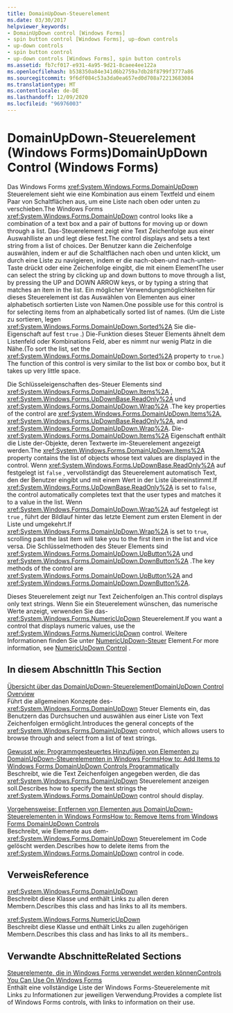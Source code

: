 ```yaml
---
title: DomainUpDown-Steuerelement
ms.date: 03/30/2017
helpviewer_keywords:
- DomainUpDown control [Windows Forms]
- spin button control [Windows Forms], up-down controls
- up-down controls
- spin button control
- up-down controls [Windows Forms], spin button controls
ms.assetid: fb7cf017-e931-4a95-9d21-8caee4ee122a
ms.openlocfilehash: b538350a84e341d6b2759a7db28f8799f3777a86
ms.sourcegitcommit: 9f6df084c53a3da0ea657ed0d708a72213683084
ms.translationtype: MT
ms.contentlocale: de-DE
ms.lasthandoff: 12/09/2020
ms.locfileid: "96976003"
---
```

# <a name="domainupdown-control-windows-forms"></a><span data-ttu-id="0f501-102">DomainUpDown-Steuerelement (Windows Forms)</span><span class="sxs-lookup"><span data-stu-id="0f501-102">DomainUpDown Control (Windows Forms)</span></span>
<span data-ttu-id="0f501-103">Das Windows Forms <xref:System.Windows.Forms.DomainUpDown> Steuerelement sieht wie eine Kombination aus einem Textfeld und einem Paar von Schaltflächen aus, um eine Liste nach oben oder unten zu verschieben.</span><span class="sxs-lookup"><span data-stu-id="0f501-103">The Windows Forms <xref:System.Windows.Forms.DomainUpDown> control looks like a combination of a text box and a pair of buttons for moving up or down through a list.</span></span> <span data-ttu-id="0f501-104">Das-Steuerelement zeigt eine Text Zeichenfolge aus einer Auswahlliste an und legt diese fest.</span><span class="sxs-lookup"><span data-stu-id="0f501-104">The control displays and sets a text string from a list of choices.</span></span> <span data-ttu-id="0f501-105">Der Benutzer kann die Zeichenfolge auswählen, indem er auf die Schaltflächen nach oben und unten klickt, um durch eine Liste zu navigieren, indem er die nach-oben-und nach-unten-Taste drückt oder eine Zeichenfolge eingibt, die mit einem Element</span><span class="sxs-lookup"><span data-stu-id="0f501-105">The user can select the string by clicking up and down buttons to move through a list, by pressing the UP and DOWN ARROW keys, or by typing a string that matches an item in the list.</span></span> <span data-ttu-id="0f501-106">Ein möglicher Verwendungsmöglichkeiten für dieses Steuerelement ist das Auswählen von Elementen aus einer alphabetisch sortierten Liste von Namen.</span><span class="sxs-lookup"><span data-stu-id="0f501-106">One possible use for this control is for selecting items from an alphabetically sorted list of names.</span></span> <span data-ttu-id="0f501-107">(Um die Liste zu sortieren, legen <xref:System.Windows.Forms.DomainUpDown.Sorted%2A> Sie die-Eigenschaft auf fest `true` .) Die-Funktion dieses Steuer Elements ähnelt dem Listenfeld oder Kombinations Feld, aber es nimmt nur wenig Platz in die Nähe.</span><span class="sxs-lookup"><span data-stu-id="0f501-107">(To sort the list, set the <xref:System.Windows.Forms.DomainUpDown.Sorted%2A> property to `true`.) The function of this control is very similar to the list box or combo box, but it takes up very little space.</span></span>  
  
 <span data-ttu-id="0f501-108">Die Schlüsseleigenschaften des-Steuer Elements sind <xref:System.Windows.Forms.DomainUpDown.Items%2A> , <xref:System.Windows.Forms.UpDownBase.ReadOnly%2A> und <xref:System.Windows.Forms.DomainUpDown.Wrap%2A> .</span><span class="sxs-lookup"><span data-stu-id="0f501-108">The key properties of the control are <xref:System.Windows.Forms.DomainUpDown.Items%2A>, <xref:System.Windows.Forms.UpDownBase.ReadOnly%2A>, and <xref:System.Windows.Forms.DomainUpDown.Wrap%2A>.</span></span> <span data-ttu-id="0f501-109">Die- <xref:System.Windows.Forms.DomainUpDown.Items%2A> Eigenschaft enthält die Liste der-Objekte, deren Textwerte im-Steuerelement angezeigt werden.</span><span class="sxs-lookup"><span data-stu-id="0f501-109">The <xref:System.Windows.Forms.DomainUpDown.Items%2A> property contains the list of objects whose text values are displayed in the control.</span></span> <span data-ttu-id="0f501-110">Wenn <xref:System.Windows.Forms.UpDownBase.ReadOnly%2A> auf festgelegt ist `false` , vervollständigt das Steuerelement automatisch Text, den der Benutzer eingibt und mit einem Wert in der Liste übereinstimmt.</span><span class="sxs-lookup"><span data-stu-id="0f501-110">If <xref:System.Windows.Forms.UpDownBase.ReadOnly%2A> is set to `false`, the control automatically completes text that the user types and matches it to a value in the list.</span></span> <span data-ttu-id="0f501-111">Wenn <xref:System.Windows.Forms.DomainUpDown.Wrap%2A> auf festgelegt ist `true` , führt der Bildlauf hinter das letzte Element zum ersten Element in der Liste und umgekehrt.</span><span class="sxs-lookup"><span data-stu-id="0f501-111">If <xref:System.Windows.Forms.DomainUpDown.Wrap%2A> is set to `true`, scrolling past the last item will take you to the first item in the list and vice versa.</span></span> <span data-ttu-id="0f501-112">Die Schlüsselmethoden des Steuer Elements sind <xref:System.Windows.Forms.DomainUpDown.UpButton%2A> und <xref:System.Windows.Forms.DomainUpDown.DownButton%2A> .</span><span class="sxs-lookup"><span data-stu-id="0f501-112">The key methods of the control are <xref:System.Windows.Forms.DomainUpDown.UpButton%2A> and <xref:System.Windows.Forms.DomainUpDown.DownButton%2A>.</span></span>  
  
 <span data-ttu-id="0f501-113">Dieses Steuerelement zeigt nur Text Zeichenfolgen an.</span><span class="sxs-lookup"><span data-stu-id="0f501-113">This control displays only text strings.</span></span> <span data-ttu-id="0f501-114">Wenn Sie ein Steuerelement wünschen, das numerische Werte anzeigt, verwenden Sie das- <xref:System.Windows.Forms.NumericUpDown> Steuerelement.</span><span class="sxs-lookup"><span data-stu-id="0f501-114">If you want a control that displays numeric values, use the <xref:System.Windows.Forms.NumericUpDown> control.</span></span> <span data-ttu-id="0f501-115">Weitere Informationen finden Sie unter [NumericUpDown-Steuer](numericupdown-control-windows-forms.md) Element.</span><span class="sxs-lookup"><span data-stu-id="0f501-115">For more information, see [NumericUpDown Control](numericupdown-control-windows-forms.md) .</span></span>  
  
## <a name="in-this-section"></a><span data-ttu-id="0f501-116">In diesem Abschnitt</span><span class="sxs-lookup"><span data-stu-id="0f501-116">In This Section</span></span>  
 [<span data-ttu-id="0f501-117">Übersicht über das DomainUpDown-Steuerelement</span><span class="sxs-lookup"><span data-stu-id="0f501-117">DomainUpDown Control Overview</span></span>](domainupdown-control-overview-windows-forms.md)  
 <span data-ttu-id="0f501-118">Führt die allgemeinen Konzepte des- <xref:System.Windows.Forms.DomainUpDown> Steuer Elements ein, das Benutzern das Durchsuchen und auswählen aus einer Liste von Text Zeichenfolgen ermöglicht.</span><span class="sxs-lookup"><span data-stu-id="0f501-118">Introduces the general concepts of the <xref:System.Windows.Forms.DomainUpDown> control, which allows users to browse through and select from a list of text strings.</span></span>  
  
 [<span data-ttu-id="0f501-119">Gewusst wie: Programmgesteuertes Hinzufügen von Elementen zu DomainUpDown-Steuerelementen in Windows Forms</span><span class="sxs-lookup"><span data-stu-id="0f501-119">How to: Add Items to Windows Forms DomainUpDown Controls Programmatically</span></span>](how-to-add-items-to-windows-forms-domainupdown-controls-programmatically.md)  
 <span data-ttu-id="0f501-120">Beschreibt, wie die Text Zeichenfolgen angegeben werden, die das <xref:System.Windows.Forms.DomainUpDown> Steuerelement anzeigen soll.</span><span class="sxs-lookup"><span data-stu-id="0f501-120">Describes how to specify the text strings the <xref:System.Windows.Forms.DomainUpDown> control should display.</span></span>  
  
 [<span data-ttu-id="0f501-121">Vorgehensweise: Entfernen von Elementen aus DomainUpDown-Steuerelementen in Windows Forms</span><span class="sxs-lookup"><span data-stu-id="0f501-121">How to: Remove Items from Windows Forms DomainUpDown Controls</span></span>](how-to-remove-items-from-windows-forms-domainupdown-controls.md)  
 <span data-ttu-id="0f501-122">Beschreibt, wie Elemente aus dem- <xref:System.Windows.Forms.DomainUpDown> Steuerelement im Code gelöscht werden.</span><span class="sxs-lookup"><span data-stu-id="0f501-122">Describes how to delete items from the <xref:System.Windows.Forms.DomainUpDown> control in code.</span></span>  
  
## <a name="reference"></a><span data-ttu-id="0f501-123">Verweis</span><span class="sxs-lookup"><span data-stu-id="0f501-123">Reference</span></span>  
 <xref:System.Windows.Forms.DomainUpDown>  
 <span data-ttu-id="0f501-124">Beschreibt diese Klasse und enthält Links zu allen deren Membern.</span><span class="sxs-lookup"><span data-stu-id="0f501-124">Describes this class and has links to all its members.</span></span>  
  
 <xref:System.Windows.Forms.NumericUpDown>  
 <span data-ttu-id="0f501-125">Beschreibt diese Klasse und enthält Links zu allen zugehörigen Membern.</span><span class="sxs-lookup"><span data-stu-id="0f501-125">Describes this class and has links to all its members..</span></span>  
  
## <a name="related-sections"></a><span data-ttu-id="0f501-126">Verwandte Abschnitte</span><span class="sxs-lookup"><span data-stu-id="0f501-126">Related Sections</span></span>  
 [<span data-ttu-id="0f501-127">Steuerelemente, die in Windows Forms verwendet werden können</span><span class="sxs-lookup"><span data-stu-id="0f501-127">Controls You Can Use On Windows Forms</span></span>](controls-to-use-on-windows-forms.md)  
 <span data-ttu-id="0f501-128">Enthält eine vollständige Liste der Windows Forms-Steuerelemente mit Links zu Informationen zur jeweiligen Verwendung.</span><span class="sxs-lookup"><span data-stu-id="0f501-128">Provides a complete list of Windows Forms controls, with links to information on their use.</span></span>
